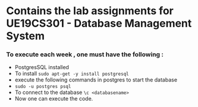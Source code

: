 # Contains the lab assignments for UE19CS301 - Database Management System 
###  To execute each week , one must have the following :
- PostgresSQL installed 
- To install ``` sudo apt-get -y install postgresql ```
- execute the following commands in postgres to start the database 
- ``` sudo -u postgres psql ```
- To connect to the database ```\c <databasename> ```
- Now one can execute the code.
